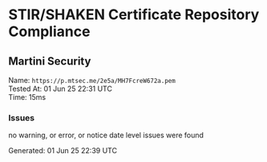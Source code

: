 # STIR/SHAKEN Certificate Repository Compliance

## Martini Security

Name: `https://p.mtsec.me/2e5a/MH7FcreW672a.pem`\
Tested At: 01 Jun 25 22:31 UTC\
Time: 15ms

### Issues

no warning, or error, or notice date level issues were found

Generated: 01 Jun 25 22:39 UTC